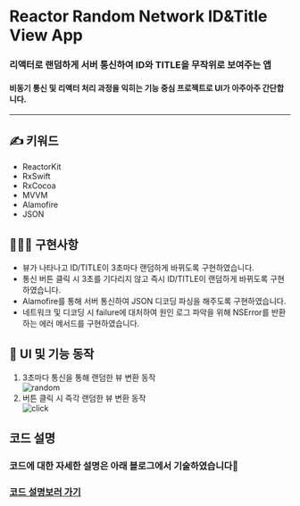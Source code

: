 # Reactor Random Network ID&Title View App
### 리액터로 랜덤하게 서버 통신하여 ID와 TITLE을 무작위로 보여주는 앱
#### 비동기 통신 및 리액터 처리 과정을 익히는 기능 중심 프로젝트로 UI가 아주아주 간단합니다.
***
## **✍️ 키워드**
- ReactorKit
- RxSwift
- RxCocoa
- MVVM
- Alamofire
- JSON
## **🧑🏻‍💻 구현사항**
- 뷰가 나타나고 ID/TITLE이 3초마다 랜덤하게 바뀌도록 구현하였습니다.
- 통신 버튼 클릭 시 3초를 기다리지 않고 즉시 ID/TITLE이 랜덤하게 바뀌도록 구현하였습니다.
- Alamofire를 통해 서버 통신하여 JSON 디코딩 파싱을 해주도록 구현하였습니다.
- 네트워크 및 디코딩 시 failure에 대처하여 원인 로그 파악을 위해 NSError를 반환하는 에러 메서드를 구현하였습니다.
## 🌲 **UI 및 기능 동작**
1. 3초마다 통신을 통해 랜덤한 뷰 변환 동작   
![random](https://user-images.githubusercontent.com/72292617/125147061-1c238080-e164-11eb-8320-69608f9a3cd4.gif)    
2. 버튼 클릭 시 즉각 랜덤한 뷰 변환 동작   
![click](https://user-images.githubusercontent.com/72292617/125147067-204f9e00-e164-11eb-8581-38045d7ce1fe.gif)  
## **코드 설명**
### 코드에 대한 자세한 설명은 아래 블로그에서 기술하였습니다📝
### [코드 설명보러 가기](https://green1229.tistory.com/154)
